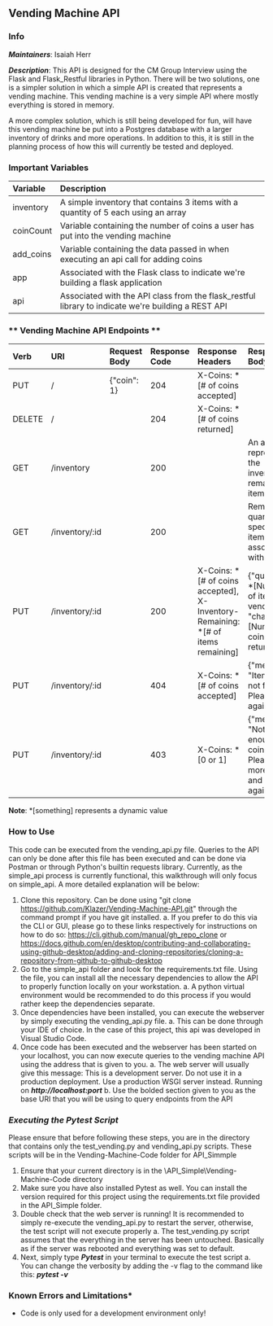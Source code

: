 ## Vending Machine API

### **Info**

***Maintainers***: Isaiah Herr

***Description***: This API is designed for the CM Group Interview using the Flask and Flask_Restful libraries in Python. There will be two solutions, one is a simpler solution in which a simple API is created that represents a vending machine. This vending machine is a very simple API where mostly everything is stored in memory.

A more complex solution, which is still being developed for fun, will have this vending machine be put into a Postgres database with a larger inventory of drinks and more operations. In addition to this, it is still in the planning process of how this will currently be tested and deployed. 

### **Important Variables**
| Variable | Description |
| :------- | :---------- |
| inventory | A simple inventory that contains 3 items with a quantity of 5 each using an array
| coinCount | Variable containing the number of coins a user has put into the vending machine
| add_coins | Variable containing the data passed in when executing an api call for adding coins
| app | Associated with the Flask class to indicate we're building a flask application
| api | Associated with the API class from the flask_restful library to indicate we're building a REST API

### ** Vending Machine API Endpoints **

| Verb | URI | Request Body | Response Code | Response Headers | Response Body |
| :--- | :-- | :----------- |:------------- | :--------------- | :------------ |
| PUT | / | {"coin": 1} | 204 | X-Coins: *[# of coins accepted] ||
| DELETE | / | | 204 | X-Coins: *[# of coins returned] ||
| GET | /inventory || 200 || An array representing the inventory of remaining items|
| GET | /inventory/:id | | 200 || Remaining quantity of specific item associated with id |
| PUT | /inventory/:id || 200 |X-Coins: *[# of coins accepted], X-Inventory-Remaining: *[# of items remaining] | {"quantity": *[Number of items vended], "change": *[Number of coins returned]}|
| PUT | /inventory/:id || 404 | X-Coins: *[# of coins accepted] | {"message": "Item of id # not found. Please try again"} |
| PUT | /inventory/:id || 403 | X-Coins: *[0 or 1] |{"message": "Not enough coins. Please add more coins and try again"} |

**Note**: *[something] represents a dynamic value



### **How to Use**
This code can be executed from the vending_api.py file. Queries to the API can only be done after this file has been executed and can be done via Postman or through Python's builtin requests library. Currently, as the simple_api process is currently functional, this walkthrough will only focus on simple_api. A more detailed explanation will be below:

1. Clone this repository. Can be done using "git clone https://github.com/Klazer/Vending-Machine-API.git" through the command prompt if you have git installed.
    a. If you prefer to do this via the CLI or GUI, please go to these links respectively for instructions on how to do so: https://cli.github.com/manual/gh_repo_clone or https://docs.github.com/en/desktop/contributing-and-collaborating-using-github-desktop/adding-and-cloning-repositories/cloning-a-repository-from-github-to-github-desktop
2. Go to the simple_api folder and look for the requirements.txt file. Using the file, you can install all the necessary dependencies to allow the API to properly function locally on your workstation.
    a. A python virtual environment would be recommended to do this process if you would rather keep the dependencies separate.
3. Once dependencies have been installed, you can execute the webserver by simply executing the vending_api.py file.
    a. This can be done through your IDE of choice. In the case of this project, this api was developed in Visual Studio Code.
4. Once code has been executed and the webserver has been started on your localhost, you can now execute queries to the vending machine API using the address that is given to you. 
    a. The web server will usually give this message: This is a development server. Do not use it in a production deployment. Use a production WSGI server instead.
  Running on ***http://localhost:port***
    b. Use the bolded section given to you as the base URI that you will be using to query endpoints from the API

### ***Executing the Pytest Script***
Please ensure that before following these steps, you are in the directory that contains only the test_vending.py and vending_api.py scripts. These scripts will be in the Vending-Machine-Code folder for API_Simmple

1. Ensure that your current directory is in the \API_Simple\Vending-Machine-Code directory
2. Make sure you have also installed Pytest as well. You can install the version required for this project using the requirements.txt file provided in the API_Simple folder.
3. Double check that the web server is running! It is recommended to simply re-execute the vending_api.py to restart the server, otherwise, the test script will not execute properly
    a. The test_vending.py script assumes that the everything in the server has been untouched. Basically as if the server was rebooted and everything was set to default.
3. Next, simply type ***Pytest*** in your terminal to execute the test script
    a. You can change the verbosity by adding the -v flag to the command like this: ***pytest -v***

### **Known Errors and Limitations***
- Code is only used for a development environment only!